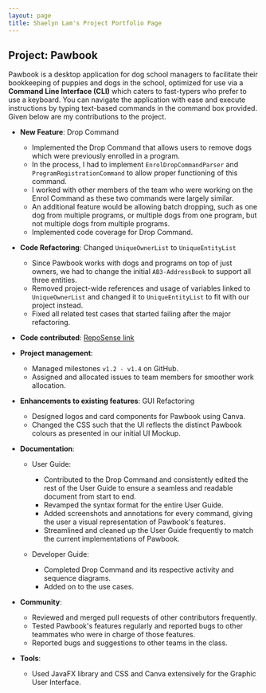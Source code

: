 ```yaml
---
layout: page
title: Shaelyn Lam's Project Portfolio Page
---
```


## Project: Pawbook

Pawbook is a desktop application for dog school managers to facilitate their bookkeeping of puppies and dogs in the
school, optimized for use via a **Command Line Interface (CLI)** which caters to fast-typers who prefer to use a keyboard.
You can navigate the application with ease and execute instructions by typing text-based commands in the command box provided.
Given below are my contributions to the project.

* **New Feature**: Drop Command
  * Implemented the Drop Command that allows users to remove dogs which were previously enrolled in a program.
  * In the process, I had to implement `EnrolDropCommandParser` and `ProgramRegistrationCommand` to allow proper functioning of this command.
  * I worked with other members of the team who were working on the Enrol Command as these two commands were largely similar.
  * An additional feature would be allowing batch dropping, such as one dog from multiple programs, or multiple dogs from one program, but not multiple dogs from multiple programs.
  * Implemented code coverage for Drop Command.

* **Code Refactoring**: Changed `UniqueOwnerList` to `UniqueEntityList`
  * Since Pawbook works with dogs and programs on top of just owners, we had to change the initial `AB3-AddressBook` to support all three entities.
  * Removed project-wide references and usage of variables linked to `UniqueOwnerList` and changed it to `UniqueEntityList` to fit with our project instead.
  * Fixed all related test cases that started failing after the major refactoring.

* **Code contributed**: [RepoSense link](https://nus-cs2103-ay2021s2.github.io/tp-dashboard/?search=&sort=groupTitle&sortWithin=title&since=2021-02-19&timeframe=commit&mergegroup=&groupSelect=groupByRepos&breakdown=false&tabOpen=true&tabType=authorship&tabAuthor=shaelynl&tabRepo=AY2021S2-CS2103T-T10-1%2Ftp%5Bmaster%5D&authorshipIsMergeGroup=false&authorshipFileTypes=docs)

* **Project management**:
  * Managed milestones `v1.2 - v1.4` on GitHub.
  * Assigned and allocated issues to team members for smoother work allocation.

* **Enhancements to existing features**: GUI Refactoring
  * Designed logos and card components for Pawbook using Canva.
  * Changed the CSS such that the UI reflects the distinct Pawbook colours as presented in our initial UI Mockup.
  
* **Documentation**:
  * User Guide:
    * Contributed to the Drop Command and consistently edited the rest of the User Guide to ensure a seamless and readable document from start to end.
    * Revamped the syntax format for the entire User Guide.
    * Added screenshots and annotations for every command, giving the user a visual representation of Pawbook's features.
    * Streamlined and cleaned up the User Guide frequently to match the current implementations of Pawbook.

  * Developer Guide:
    * Completed Drop Command and its respective activity and sequence diagrams.
    * Added on to the use cases. 

* **Community**:
  * Reviewed and merged pull requests of other contributors frequently.
  * Tested Pawbook's features regularly and reported bugs to other teammates who were in charge of those features.
  * Reported bugs and suggestions to other teams in the class.

* **Tools**:
  * Used JavaFX library and CSS and Canva extensively for the Graphic User Interface.
